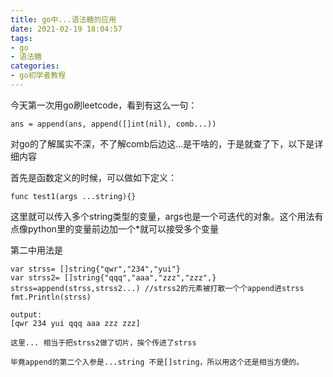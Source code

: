 ```yaml
---
title: go中...语法糖的应用
date: 2021-02-19 18:04:57
tags:
- go
- 语法糖
categories:
- go初学者教程
---
```


今天第一次用go刷leetcode，看到有这么一句：

    ans = append(ans, append([]int(nil), comb...))

对go的了解属实不深，不了解comb后边这...是干啥的，于是就查了下，以下是详细内容

<!--more-->

首先是函数定义的时候，可以做如下定义：

    func test1(args ...string){}

这里就可以传入多个string类型的变量，args也是一个可迭代的对象。这个用法有点像python里的变量前边加一个*就可以接受多个变量

第二中用法是

    var strss= []string{"qwr","234","yui"}
    var strss2= []string{"qqq","aaa","zzz","zzz",}
    strss=append(strss,strss2...) //strss2的元素被打散一个个append进strss
    fmt.Println(strss)

    output:
    [qwr 234 yui qqq aaa zzz zzz]

    这里... 相当于把strss2做了切片，挨个传进了strss

    毕竟append的第二个入参是...string 不是[]string，所以用这个还是相当方便的。

